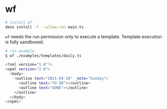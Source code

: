 # wf

```sh
# install wf
deno install -f --allow-run main.ts
```

`wf` needs the run permission only to execute a template.
Template execution is fully sandboxed.

```sh
# run example
$ wf ./examples/templates/daily.ts

<?xml version="1.0"?>
<opml version="2.0">
  <body>
    <outline text="2021-04-18" _note="Sunday">
      <outline text="TO DO"></outline>
      <outline text="DONE"></outline>
    </outline>
  </body>
</opml>
```
